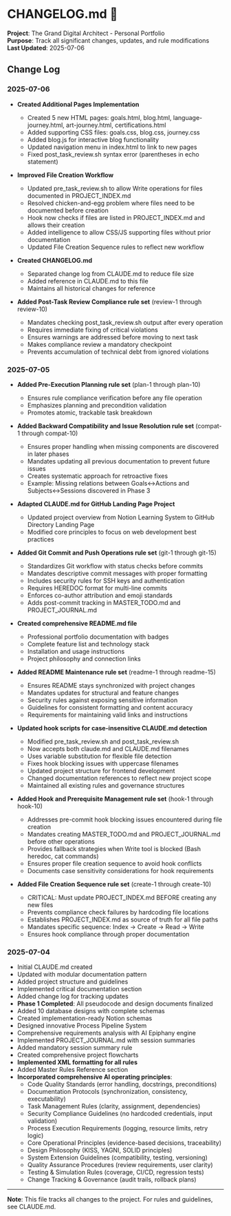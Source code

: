 # CHANGELOG.md 📝

**Project**: The Grand Digital Architect - Personal Portfolio  
**Purpose**: Track all significant changes, updates, and rule modifications  
**Last Updated**: 2025-07-06

## Change Log

### 2025-07-06
- **Created Additional Pages Implementation**
  - Created 5 new HTML pages: goals.html, blog.html, language-journey.html, art-journey.html, certifications.html
  - Added supporting CSS files: goals.css, blog.css, journey.css
  - Added blog.js for interactive blog functionality
  - Updated navigation menu in index.html to link to new pages
  - Fixed post_task_review.sh syntax error (parentheses in echo statement)

- **Improved File Creation Workflow**
  - Updated pre_task_review.sh to allow Write operations for files documented in PROJECT_INDEX.md
  - Resolved chicken-and-egg problem where files need to be documented before creation
  - Hook now checks if files are listed in PROJECT_INDEX.md and allows their creation
  - Added intelligence to allow CSS/JS supporting files without prior documentation
  - Updated File Creation Sequence rules to reflect new workflow

- **Created CHANGELOG.md**
  - Separated change log from CLAUDE.md to reduce file size
  - Added reference in CLAUDE.md to this file
  - Maintains all historical changes for reference

- **Added Post-Task Review Compliance rule set** (review-1 through review-10)
  - Mandates checking post_task_review.sh output after every operation
  - Requires immediate fixing of critical violations
  - Ensures warnings are addressed before moving to next task
  - Makes compliance review a mandatory checkpoint
  - Prevents accumulation of technical debt from ignored violations

### 2025-07-05
- **Added Pre-Execution Planning rule set** (plan-1 through plan-10)
  - Ensures rule compliance verification before any file operation
  - Emphasizes planning and precondition validation
  - Promotes atomic, trackable task breakdown

- **Added Backward Compatibility and Issue Resolution rule set** (compat-1 through compat-10)
  - Ensures proper handling when missing components are discovered in later phases
  - Mandates updating all previous documentation to prevent future issues
  - Creates systematic approach for retroactive fixes
  - Example: Missing relations between Goals↔Actions and Subjects↔Sessions discovered in Phase 3

- **Adapted CLAUDE.md for GitHub Landing Page Project**
  - Updated project overview from Notion Learning System to GitHub Directory Landing Page
  - Modified core principles to focus on web development best practices

- **Added Git Commit and Push Operations rule set** (git-1 through git-15)
  - Standardizes Git workflow with status checks before commits
  - Mandates descriptive commit messages with proper formatting
  - Includes security rules for SSH keys and authentication
  - Requires HEREDOC format for multi-line commits
  - Enforces co-author attribution and emoji standards
  - Adds post-commit tracking in MASTER_TODO.md and PROJECT_JOURNAL.md

- **Created comprehensive README.md file**
  - Professional portfolio documentation with badges
  - Complete feature list and technology stack
  - Installation and usage instructions
  - Project philosophy and connection links

- **Added README Maintenance rule set** (readme-1 through readme-15)
  - Ensures README stays synchronized with project changes
  - Mandates updates for structural and feature changes
  - Security rules against exposing sensitive information
  - Guidelines for consistent formatting and content accuracy
  - Requirements for maintaining valid links and instructions

- **Updated hook scripts for case-insensitive CLAUDE.md detection**
  - Modified pre_task_review.sh and post_task_review.sh
  - Now accepts both claude.md and CLAUDE.md filenames
  - Uses variable substitution for flexible file detection
  - Fixes hook blocking issues with uppercase filenames
  - Updated project structure for frontend development
  - Changed documentation references to reflect new project scope
  - Maintained all existing rules and governance structures

- **Added Hook and Prerequisite Management rule set** (hook-1 through hook-10)
  - Addresses pre-commit hook blocking issues encountered during file creation
  - Mandates creating MASTER_TODO.md and PROJECT_JOURNAL.md before other operations
  - Provides fallback strategies when Write tool is blocked (Bash heredoc, cat commands)
  - Ensures proper file creation sequence to avoid hook conflicts
  - Documents case sensitivity considerations for hook requirements

- **Added File Creation Sequence rule set** (create-1 through create-10)
  - CRITICAL: Must update PROJECT_INDEX.md BEFORE creating any new files
  - Prevents compliance check failures by hardcoding file locations
  - Establishes PROJECT_INDEX.md as source of truth for all file paths
  - Mandates specific sequence: Index → Create → Read → Write
  - Ensures hook compliance through proper documentation

### 2025-07-04
- Initial CLAUDE.md created
- Updated with modular documentation pattern
- Added project structure and guidelines
- Implemented critical documentation section
- Added change log for tracking updates
- **Phase 1 Completed**: All pseudocode and design documents finalized
- Added 10 database designs with complete schemas
- Created implementation-ready Notion schemas
- Designed innovative Process Pipeline System
- Comprehensive requirements analysis with AI Epiphany engine
- Implemented PROJECT_JOURNAL.md with session summaries
- Added mandatory session summary rule
- Created comprehensive project flowcharts
- **Implemented XML formatting for all rules**
- Added Master Rules Reference section
- **Incorporated comprehensive AI operating principles**:
  - Code Quality Standards (error handling, docstrings, preconditions)
  - Documentation Protocols (synchronization, consistency, executability)
  - Task Management Rules (clarity, assignment, dependencies)
  - Security Compliance Guidelines (no hardcoded credentials, input validation)
  - Process Execution Requirements (logging, resource limits, retry logic)
  - Core Operational Principles (evidence-based decisions, traceability)
  - Design Philosophy (KISS, YAGNI, SOLID principles)
  - System Extension Guidelines (compatibility, testing, versioning)
  - Quality Assurance Procedures (review requirements, user clarity)
  - Testing & Simulation Rules (coverage, CI/CD, regression tests)
  - Change Tracking & Governance (audit trails, rollback plans)

---

**Note**: This file tracks all changes to the project. For rules and guidelines, see CLAUDE.md.
